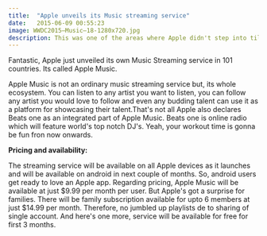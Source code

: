 ```yaml
---
title:  "Apple unveils its Music streaming service"
date:   2015-06-09 00:55:23
image: WWDC2015—Music—18-1280x720.jpg
description: This was one of the areas where Apple didn't step into till yet.
---
```

<!-- <img src="/assets/blog-img/WWDC2015—Music—18-1280x720.jpg"> -->
<p class="intro"><span class="dropcap">F</span>antastic, Apple just unveiled its own Music Streaming service in 101 countries. Its called Apple Music.</p>

<p>Apple Music is not an ordinary music streaming service but, its whole ecosystem. You can listen to any artist you want to listen, you can follow any artist you would love to follow and even any budding talent can use it as a platform for showcasing their talent.That's not all Apple also declares Beats one as an integrated part of Apple Music. Beats one is online radio which will feature world's top notch DJ's. Yeah, your workout time is gonna be fun fron now onwards.</p>

<p style="font-weight: bold;">Pricing and availability: </p>
<p>The streaming service will be available on all Apple devices as it launches and will be available on android in next couple of months. So, android users get ready to love an Apple app. 
Regarding pricing, Apple Music will be available at just $9.99 per month per user. But Apple's got a surprise for families. There will be family subscription available for upto 6 members at just $14.99 per month. Therefore, no jumbled up playlists de to sharing of single account. And here's one more, service will be available for free for first 3 months.</p>
